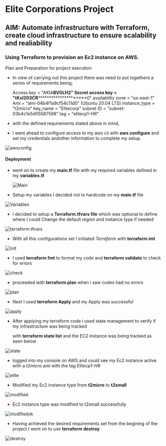 # Elite Corporations Project

## AIM: Automate infrastructure with Terraform, create cloud infrastructure to ensure scalability and realiability

### Using Terraform to provision an Ec2 instance on AWS.


Plan and Preparation for project execution

- In view of carrying out this project there was need to put togethere a series of requirements being;

    Access key        = "AKIA**********BVGLH2"
    Secret access key = "tKxI203CR*******************************0"
    availability zone = "us-east-1"
    Ami               = "ami-04b4f1a9cf54c11d0"  (Ubuntu 20.04 LTS)
    instance_type     = "t2micro"
    key_name          = "Elitecorp"
    subnet ID         = "subnet-03b4c1e5d05587598"
    tag               = "elitecp1-HR"

- with the defined requirements stated above in mind, 
  
- I went ahead to configure access to my aws cli with **aws configure** and set my credentials andother information to complete my setup.

![awsconfig](/DevAdv/Pj2/images/1_configure_aws_cli.jpg)

#### Deployment

- went on to create my **main.tf** file with my required variables defined in my **variables.tf** 
  
  ![Main](/DevAdv/Pj2/images/2_main_file_tf.jpg)

- Setup my variables I decided not to hardcode on my **main.tf** file

![Variables](/DevAdv/Pj2/images/3_variables_file_tf.jpg)

- I decided to setup a **Terraform.tfvars file** which was optional to define where I could Change the default region and instance type if needed
  
![terraform.tfvars](/DevAdv/Pj2/images/4_tfvars_optional_tf.jpg)

- With all this configurations set I initiated *Terraform* with **terraform init**

![init](/DevAdv/Pj2/images/5_terraform_init.jpg)

- I used **terraform fmt** to format my code and **terraform validate** to check for errors

![check](/DevAdv/Pj2/images/6_teffarorm_fmt_n_validate.jpg)

- proceeded with **terraform plan** when i saw codes had no errors 

![plan](/DevAdv/Pj2/images/7_terraform_plan.jpg)

- Next I used **terraform Apply** and my Apply was successful

![apply](/DevAdv/Pj2/images/8_terraform_apply_success.jpg)

- After applying my terraform code i used state management to verify if my infrastructure was being tracked
  
  with **terraform state list** and the EC2 instance was being tracked as seen below

![state](/DevAdv/Pj2/images/9_terraform_state_list_tracking.jpg)

- logged into my console on AWS and could see my Ec2 instance active with a *t2micro* ami with the tag *Elitecp1-HR*

![elite](/DevAdv/Pj2/images/10_elitrcp1_with_t2micro_created.jpg)

- Modified my Ec2 instance type from **t2micro** to **t2small**

![modified](/DevAdv/Pj2/images/12_t2small_modified_on_instance_elitecp1.jpg)

- Ec2 instance type was modified to t2small successfully

![modifiedok](/DevAdv/Pj2/images/15_modified_on_aws_to_t2small.jpg)

- Having achieved the desired requirements set from the begining of the project I went on to use **terraform destroy**

![destroy](/DevAdv/Pj2/images/14_terraform_destroy.jpg)